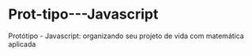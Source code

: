 # Prot-tipo---Javascript
Protótipo - Javascript: organizando seu projeto de vida com matemática aplicada

